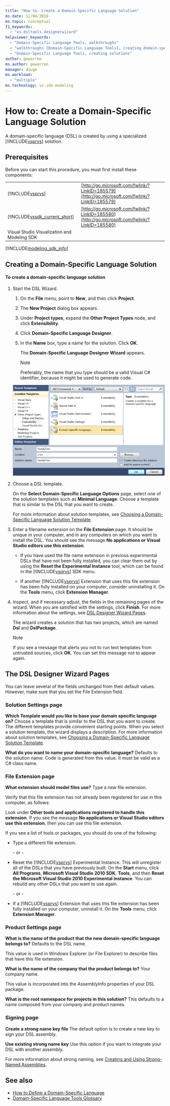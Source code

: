 ```yaml
---
title: "How to: Create a Domain-Specific Language Solution"
ms.date: 11/04/2016
ms.topic: conceptual
f1_keywords:
  - "vs.dsltools.designerwizard"
helpviewer_keywords:
  - "Domain-Specific Language Tools, walkthroughs"
  - "walkthroughs [Domain-Specific Language Tools], creating domain-specific language"
  - "Domain-Specific Language Tools, creating solutions"
author: gewarren
ms.author: gewarren
manager: douge
ms.workload:
  - "multiple"
ms.technology: vs-ide-modeling
---
```

# How to: Create a Domain-Specific Language Solution
A domain-specific language (DSL) is created by using a specialized [!INCLUDE[vsprvs](../code-quality/includes/vsprvs_md.md)] solution.

## Prerequisites
 Before you can start this procedure, you must first install these components:

|||
|-|-|
|[!INCLUDE[vsprvs](../code-quality/includes/vsprvs_md.md)]|[http://go.microsoft.com/fwlink/?LinkID=185579](http://go.microsoft.com/fwlink/?LinkID=185579)|
|[!INCLUDE[vssdk_current_short](../modeling/includes/vssdk_current_short_md.md)]|[http://go.microsoft.com/fwlink/?LinkID=185580](http://go.microsoft.com/fwlink/?LinkID=185580)|
|Visual Studio Visualization and Modeling SDK||


[!INCLUDE[modeling_sdk_info](includes/modeling_sdk_info.md)]


## Creating a Domain-Specific Language Solution

#### To create a domain-specific language solution

1.  Start the DSL Wizard.

    1.  On the **File** menu, point to **New**, and then click **Project**.

    2.  The **New Project** dialog box appears.

    3.  Under **Project types**, expand the **Other Project Types** node, and click **Extensibility**.

    4.  Click **Domain-Specific Language Designer**.

    5.  In the **Name** box, type a name for the solution. Click **OK**.

         The **Domain-Specific Language Designer Wizard** appears.

        > [!NOTE]
        >  Preferably, the name that you type should be a valid Visual C# identifier, because it might be used to generate code.

     ![Create DSL dialog](../modeling/media/create_dsldialog.png "Create_DSLDialog")

2.  Choose a DSL template.

     On the **Select Domain-Specific Language Options** page, select one of the solution templates such as **Minimal Language**. Choose a template that is similar to the DSL that you want to create.

     For more information about solution templates, see [Choosing a Domain-Specific Language Solution Template](../modeling/choosing-a-domain-specific-language-solution-template.md).

3.  Enter a filename extension on the **File Extension** page. It should be unique in your computer, and in any computers on which you want to install the DSL. You should see the message **No applications or Visual Studio editors use this extension**.

    -   If you have used the file name extension in previous experimental DSLs that have not been fully installed, you can clear them out by using the **Reset the Experimental Instance** tool, which can be found in the [!INCLUDE[vsprvs](../code-quality/includes/vsprvs_md.md)] SDK menu.

    -   If another [!INCLUDE[vsprvs](../code-quality/includes/vsprvs_md.md)] Extension that uses this file extension has been fully installed on your computer, consider uninstalling it. On the **Tools** menu, click **Extension Manager**.

4.  Inspect, and if necessary adjust, the fields in the remaining pages of the wizard. When you are satisfied with the settings, click **Finish**. For more information about the settings, see [DSL Designer Wizard Pages](#settings).

     The wizard creates a solution that has two projects, which are named **Dsl** and **DslPackage**.

    > [!NOTE]
    >  If you see a message that alerts you not to run text templates from untrusted sources, click **OK**. You can set this message not to appear again.

##  <a name="settings"></a> The DSL Designer Wizard Pages
 You can leave several of the fields unchanged from their default values. However, make sure that you set the File Extension field.

### Solution Settings page
 **Which Template would you like to base your domain specific language on?**
 Choose a template that is similar to the DSL that you want to create. The different templates provide convenient starting points. When you select a solution template, the wizard displays a description. For more information about solution templates, see [Choosing a Domain-Specific Language Solution Template](../modeling/choosing-a-domain-specific-language-solution-template.md).

 **What do you want to name your domain-specific language?**
 Defaults to the solution name. Code is generated from this value. It must be valid as a C# class name.

### File Extension page
 **What extension should model files use?**
 Type a new file extension.

 Verify that this file extension has not already been registered for use in this computer, as follows:

 Look under **Other tools and applications registered to handle this extension**. If you see the message **No applications or Visual Studio editors use this extension**, then you can use this file extension.

 If you see a list of tools or packages, you should do one of the following:

-   Type a different file extension.

     \- or -

-   Reset the [!INCLUDE[vsprvs](../code-quality/includes/vsprvs_md.md)] Experimental Instance. This will unregister all of the DSLs that you have previously built. On the **Start** menu, click **All Programs**, **Microsoft Visual Studio 2010 SDK**, **Tools**, and then **Reset the Microsoft Visual Studio 2010 Experimental instance**. You can rebuild any other DSLs that you want to use again.

     \- or -

-   If a [!INCLUDE[vsprvs](../code-quality/includes/vsprvs_md.md)] Extension that uses this file extension has been fully installed on your computer, uninstall it. On the **Tools** menu, click **Extension Manager**.

### Product Settings page
 **What is the name of the product that the new domain-specific language belongs to?**
 Defaults to the DSL name.

 This value is used in Windows Explorer (or File Explorer) to describe files that have this file extension.

 **What is the name of the company that the product belongs to?**
 Your company name.

 This value is incorporated into the AssemblyInfo properties of your DSL package.

 **What is the root namespace for projects in this solution?**
 This defaults to a name composed from your company and product names.

### Signing page
 **Create a strong name key file**
 The default option is to create a new key to sign your DSL assembly.

 **Use existing strong name key**
 Use this option if you want to integrate your DSL with another assembly.

 For more information about strong naming, see [Creating and Using Strong-Named Assemblies](http://go.microsoft.com/fwlink/?LinkId=186073).

## See also

- [How to Define a Domain-Specific Language](../modeling/how-to-define-a-domain-specific-language.md)
- [Domain-Specific Language Tools Glossary](http://msdn.microsoft.com/ca5e84cb-a315-465c-be24-76aa3df276aa)
